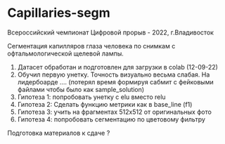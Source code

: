 # Capillaries-segm

Всероссийский чемпионат Цифровой прорыв - 2022, г.Владивосток

Сегментация капилляров глаза человека по снимкам с офтальмологической щелевой лампы.

1. Датасет обработан и подготовлен для загрузки в colab (12-09-22)
2. Обучил первую унетку. Точность визуально весьма слабая. На лидербоарде ....
(потерял время формируя сабмит с фейковыми файлами чтобы было как sample_solution)
3. Гипотеза 1: попробовать унетку с elu вместо relu
4. Гипотеза 2: Сделать функцию метрики как в base_line (f1)
5. Гипотеза 3: учить на фрагментах 512х512 от оригинальных фото
6. Гипотеза 4: попробовать сегментацию по цветовому фильтру

Подготовка материалов к сдаче ?
